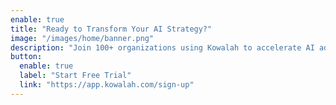 ```yaml
---
enable: true
title: "Ready to Transform Your AI Strategy?"
image: "/images/home/banner.png"
description: "Join 100+ organizations using Kowalah to accelerate AI adoption. Get executive-level AI leadership available 24/7."
button:
  enable: true
  label: "Start Free Trial"
  link: "https://app.kowalah.com/sign-up"
---
```

